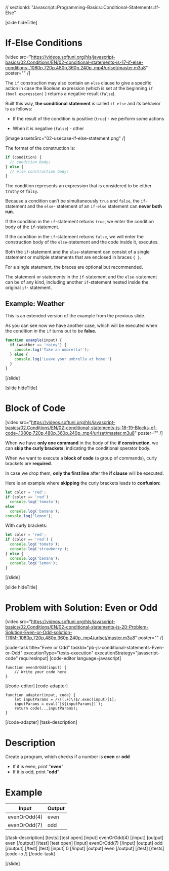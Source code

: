 // sectionId: "Javascript::Programming-Basics::Conditional-Statements::If-Else"

[slide hideTitle]
# If-Else Conditions

[video src="https://videos.softuni.org/hls/javascript-basics/02.Conditions/EN/02-conditional-statements-js-17-if-else-conditions-,1080p,720p,480p,360p,240p,.mp4/urlset/master.m3u8" poster="" /]

The `if` construction may also contain an `else` clause to give a specific action in case the Boolean expression (which is set at the beginning `if (bool expression)` ) returns a negative result (`false`). 

Built this way, **the conditional statement** is called `if-else` and its behavior is as follows:

* If the result of the condition is positive (`true`) - we perform some actions

* When it is negative (`false`) - other

[image assetsSrc="02-usecase-if-else-statement.png" /]

The format of the construction is:
```js
if (condition) {
  // condition body;
} else {
  // else construction body;
}
```

The condition represents an expression that is considered to be either `truthy` or `falsy`.

Because a condition can’t be simultaneously `true` and `false`, the `if`- statement and the `else`- statement of an `if-else` statement can **never both run**. 

If the condition in the `if`-statement returns `true`, we enter the condition body of the `if`-statement.

If the condition in the `if`-statement returns `false`, we will enter the construction body of the `else`-statement and the code inside it, executes.

Both the `if`-statement and the `else`-statement can consist of a single statement or multiple statements that are enclosed in braces `{ }`. 

For a single statement, the braces are optional but recommended.

The statement or statements in the `if`-statement and the `else`-statement can be of any kind, including another `if`-statement nested inside the original `if`- statement.

## Example: Weather
This is an extended version of the example from the previous slide.

As you can see now we have another case, which will be executed when the condition in the `if` turns out to be **false.**
```js
function example(input) {
  if (weather == 'rainy') {
    console.log('Take an umbrella!');
  } else {
    console.log('Leave your umbrella at home!')
  }
}
```
[/slide]

[slide hideTitle]
# Block of Code

[video src="https://videos.softuni.org/hls/javascript-basics/02.Conditions/EN/02-conditional-statements-js-18-19-Blocks-of-code-,1080p,720p,480p,360p,240p,.mp4/urlset/master.m3u8" poster="" /]

When we have **only one command** in the body of the **if construction**, we can **skip the curly brackets**, indicating the conditional operator body. 

When we want to execute a **block of code** (a group of commands), curly brackets are **required**. 

In case we drop them, **only the first line** after the **if clause** will be executed.

Here is an example where **skipping** the curly brackets leads to **confusion:**

```js live
let color = 'red';
if (color == 'red') 
  console.log('tomato');
else
  console.log('banana');
console.log('lemon'); 
```

With curly brackets:
```js live
let color = 'red';
if (color == 'red') {
  console.log('tomato');
  console.log('strawberry'); 
} else {
  console.log('banana');
  console.log('lemon');
}
```
[/slide]

[slide hideTitle]
# Problem with Solution: Even or Odd

[video src="https://videos.softuni.org/hls/javascript-basics/02.Conditions/EN/02-conditional-statements-js-20-Problem-Solution-Even-or-Odd-solution-TRIM-,1080p,720p,480p,360p,240p,.mp4/urlset/master.m3u8" poster="" /]


[code-task title="Even or Odd" taskId="pb-js-conditional-statements-Even-or-Odd" executionType="tests-execution" executionStrategy="javascript-code" requiresInput]
[code-editor language=javascript]
```
function evenOrOdd(input) {
    // Write your code here
}
```
[/code-editor]
[code-adapter]
```
function adapter(input, code) {
    let inputParams = /\((.+)\)$/.exec(input)[1];
    inputParams = eval(`[${inputParams}]`);
    return code(...inputParams);
}
```
[/code-adapter]
[task-description]
# Description
Create a program, which checks if a number is **even** or **odd**

  * If it is even, print "**even**"
  * If it is odd, print "**odd**"

# Example

| **Input** | **Output** |
| --- | --- |
| evenOrOdd(4) | even |
| evenOrOdd(7) | odd |


[/task-description]
[tests]
[test open]
[input]
evenOrOdd(4)
[/input]
[output]
even
[/output]
[/test]
[test open]
[input]
evenOrOdd(7)
[/input]
[output]
odd
[/output]
[/test]
[test]
[input]
0
[/input]
[output]
even
[/output]
[/test]
[/tests]
[code-io /]
[/code-task]

[/slide]

